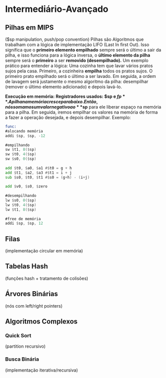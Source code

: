 # Intermediário-Avançado
## Pilhas em MIPS
($sp manipulation, push/pop convention)
Pilhas são Algoritmos que trabalham com a lógica de implementação LIFO (Last In first Out). Isso significa que o **primeiro elemento empilhado** sempre será o último a sair da  pilha, e isso funciona para a lógica inversa, o **último elemento da pilha** sempre será o **primeiro** a ser **removido (desempilhado).**
Um exemplo prático para entender a lógica:
Uma cozinha tem que lavar vários pratos sujos pela casa. Primeiro, a cozinheira **empilha** todos os pratos sujos. O primeiro prato empilhado será o último a ser lavado. Em seguida, a ordem de lavagem será justamente o mesmo algoritmo da pilha: desempilhar (remover o último elemento adicionado) e depois lavá-lo.

**Execução em memória:** 
**Registradores usados: $sp e $fp**.
A pilha na memória cresce para baixo. Então, nós somamos um valor negativo ao **$sp** para ele liberar espaço na memória para a pilha. Em seguida, iremos empilhar os valores na memória de forma a fazer a operação desejada, e depois desempilhar. Exemplo:

```asm
func:
#alocando memória
addi $sp, $sp, -12
	
#empilhando
sw $t1, 8($sp)
sw $t0, 4($sp)
sw $s0, 0($sp)
	
add $t0, $a0, $a1 #$t0 = g + h 
add $t1, $a2, $a3 #$t1 = i + j
sub $s0, $t0, $t1 #$s0 = (g+h) - (i+j)
	
add $v0, $s0, $zero
	
#desempilhando
lw $s0, 0($sp)
lw $t0, 4($sp)
lw $t1, 8($sp)
	
#free de memória
addi $sp, $sp, 12
```

## Filas
(implementação circular em memória)

## Tabelas Hash
(funções hash + tratamento de colisões)

## Árvores Binárias
(nós com left/right pointers)

## Algoritmos Complexos
### Quick Sort
(partition recursivo)

### Busca Binária
(implementação iterativa/recursiva)